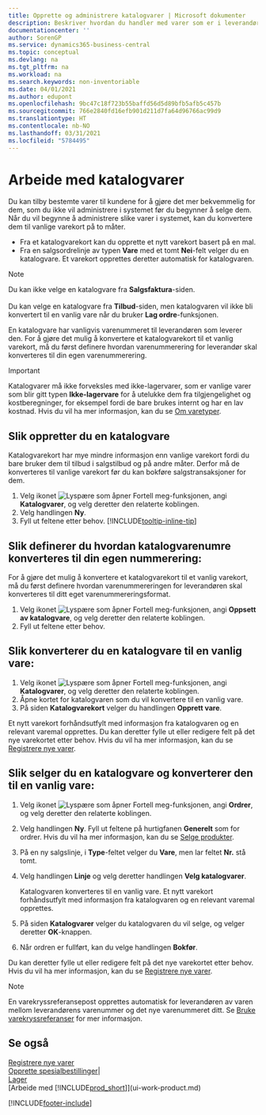```yaml
---
title: Opprette og administrere katalogvarer | Microsoft dokumenter
description: Beskriver hvordan du handler med varer som er i leverandørerlisten for varer, men som ikke er i din egen oversikt over varer.
documentationcenter: ''
author: SorenGP
ms.service: dynamics365-business-central
ms.topic: conceptual
ms.devlang: na
ms.tgt_pltfrm: na
ms.workload: na
ms.search.keywords: non-inventoriable
ms.date: 04/01/2021
ms.author: edupont
ms.openlocfilehash: 9bc47c18f723b55baffd56d5d89bfb5afb5c457b
ms.sourcegitcommit: 766e2840fd16efb901d211d7fa64d96766ac99d9
ms.translationtype: HT
ms.contentlocale: nb-NO
ms.lasthandoff: 03/31/2021
ms.locfileid: "5784495"
---
```

# <a name="work-with-catalog-items"></a>Arbeide med katalogvarer
Du kan tilby bestemte varer til kundene for å gjøre det mer bekvemmelig for dem, som du ikke vil administrere i systemet før du begynner å selge dem. Når du vil begynne å administrere slike varer i systemet, kan du konvertere dem til vanlige varekort på to måter.

* Fra et katalogvarekort kan du opprette et nytt varekort basert på en mal.
* Fra en salgsordrelinje av typen **Vare** med et tomt **Nei**-felt velger du en katalogvare. Et varekort opprettes deretter automatisk for katalogvaren.

> [!NOTE]  
> Du kan ikke velge en katalogvare fra **Salgsfaktura**-siden.<br /><br />
> Du kan velge en katalogvare fra **Tilbud**-siden, men katalogvaren vil ikke bli konvertert til en vanlig vare når du bruker **Lag ordre**-funksjonen.

En katalogvare har vanligvis varenummeret til leverandøren som leverer den. For å gjøre det mulig å konvertere et katalogvarekort til et vanlig varekort, må du først definere hvordan varenummerering for leverandør skal konverteres til din egen varenummerering.   

> [!Important]
> Katalogvarer må ikke forveksles med ikke-lagervarer, som er vanlige varer som blir gitt typen **Ikke-lagervare** for å utelukke dem fra tilgjengelighet og kostberegninger, for eksempel fordi de bare brukes internt og har en lav kostnad. Hvis du vil ha mer informasjon, kan du se [Om varetyper](inventory-about-item-types.md).

## <a name="to-create-a-catalog-item"></a>Slik oppretter du en katalogvare
Katalogvarekort har mye mindre informasjon enn vanlige varekort fordi du bare bruker dem til tilbud i salgstilbud og på andre måter. Derfor må de konverteres til vanlige varekort før du kan bokføre salgstransaksjoner for dem.

1. Velg ikonet ![Lyspære som åpner Fortell meg-funksjonen](media/ui-search/search_small.png "Fortell hva du vil gjøre"), angi **Katalogvarer**, og velg deretter den relaterte koblingen.
2. Velg handlingen **Ny**.
3. Fyll ut feltene etter behov. [!INCLUDE[tooltip-inline-tip](includes/tooltip-inline-tip_md.md)]

## <a name="to-set-up-how-catalog-item-numbers-are-converted-to-your-own-numbering"></a>Slik definerer du hvordan katalogvarenumre konverteres til din egen nummerering:
For å gjøre det mulig å konvertere et katalogvarekort til et vanlig varekort, må du først definere hvordan varenummereringen for leverandøren skal konverteres til ditt eget varenummereringsformat.

1. Velg ikonet ![Lyspære som åpner Fortell meg-funksjonen](media/ui-search/search_small.png "Fortell hva du vil gjøre"), angi **Oppsett av katalogvare**, og velg deretter den relaterte koblingen.
2. Fyll ut feltene etter behov.

## <a name="to-convert-a-catalog-item-to-a-normal-item"></a>Slik konverterer du en katalogvare til en vanlig vare:
1. Velg ikonet ![Lyspære som åpner Fortell meg-funksjonen](media/ui-search/search_small.png "Fortell hva du vil gjøre"), angi **Katalogvarer**, og velg deretter den relaterte koblingen.
2. Åpne kortet for katalogvaren som du vil konvertere til en vanlig vare.
3. På siden **Katalogvarekort** velger du handlingen **Opprett vare**.

Et nytt varekort forhåndsutfylt med informasjon fra katalogvaren og en relevant varemal opprettes. Du kan deretter fylle ut eller redigere felt på det nye varekortet etter behov. Hvis du vil ha mer informasjon, kan du se [Registrere nye varer](inventory-how-register-new-items.md).

## <a name="to-sell-a-catalog-item-and-convert-it-to-a-normal-item"></a>Slik selger du en katalogvare og konverterer den til en vanlig vare:
1. Velg ikonet ![Lyspære som åpner Fortell meg-funksjonen](media/ui-search/search_small.png "Fortell hva du vil gjøre"), angi **Ordrer**, og velg deretter den relaterte koblingen.
2. Velg handlingen **Ny**. Fyll ut feltene på hurtigfanen **Generelt** som for ordrer. Hvis du vil ha mer informasjon, kan du se [Selge produkter](sales-how-sell-products.md).
3. På en ny salgslinje, i **Type**-feltet velger du **Vare**, men lar feltet **Nr.** stå tomt.
4. Velg handlingen **Linje** og velg deretter handlingen **Velg katalogvarer**.

    Katalogvaren konverteres til en vanlig vare. Et nytt varekort forhåndsutfylt med informasjon fra katalogvaren og en relevant varemal opprettes.
5. På siden **Katalogvarer** velger du katalogvaren du vil selge, og velger deretter **OK**-knappen.
6. Når ordren er fullført, kan du velge handlingen **Bokfør**.

Du kan deretter fylle ut eller redigere felt på det nye varekortet etter behov. Hvis du vil ha mer informasjon, kan du se [Registrere nye varer](inventory-how-register-new-items.md).

> [!NOTE]  
>   En varekryssreferansepost opprettes automatisk for leverandøren av varen mellom leverandørens varenummer og det nye varenummeret ditt. Se [Bruke varekryssreferanser](inventory-how-use-item-cross-refs.md) for mer informasjon.

## <a name="see-also"></a>Se også
[Registrere nye varer](inventory-how-register-new-items.md)  
[Opprette spesialbestillinger](sales-how-to-create-special-orders.md)|  
[Lager](inventory-manage-inventory.md)  
[Arbeide med [!INCLUDE[prod_short](includes/prod_short.md)]](ui-work-product.md)


[!INCLUDE[footer-include](includes/footer-banner.md)]